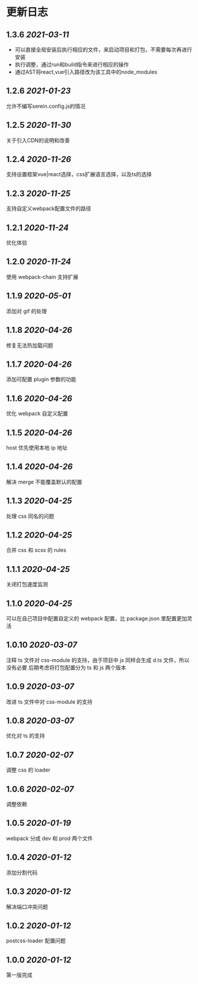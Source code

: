# 更新日志

## 1.3.6 _2021-03-11_

- 可以直接全局安装后执行相应的文件，来启动项目和打包，不需要每次再进行安装
- 执行调整，通过run和build指令来进行相应的操作
- 通过AST将react,vue引入路径改为该工具中的node_modules

## 1.2.6 _2021-01-23_

允许不编写serein.config.js的情况

## 1.2.5 _2020-11-30_

关于引入CDN的说明和改善

## 1.2.4 _2020-11-26_

支持设置框架vue|react选择，css扩展语言选择，以及ts的选择

## 1.2.3 _2020-11-25_

支持自定义webpack配置文件的路径

## 1.2.1 _2020-11-24_

优化体验

## 1.2.0 _2020-11-24_

使用 webpack-chain 支持扩展

## 1.1.9 _2020-05-01_

添加对 gif 的处理

## 1.1.8 _2020-04-26_

修复无法热加载问题

## 1.1.7 _2020-04-26_

添加可配置 plugin 参数的功能

## 1.1.6 _2020-04-26_

优化 webpack 自定义配置

## 1.1.5 _2020-04-26_

host 优先使用本地 ip 地址

## 1.1.4 _2020-04-26_

解决 merge 不能覆盖默认的配置

## 1.1.3 _2020-04-25_

处理 css 同名的问题

## 1.1.2 _2020-04-25_

合并 css 和 scss 的 rules

## 1.1.1 _2020-04-25_

关闭打包速度监测

## 1.1.0 _2020-04-25_

可以在自己项目中配置自定义的 webpack 配置，比 package.json 里配置更加灵活

## 1.0.10 _2020-03-07_

注释 ts 文件对 css-module 的支持，由于项目中 js 同样会生成 d.ts 文件，所以没有必要
后期考虑将打包配置分为 ts 和 js 两个版本

## 1.0.9 _2020-03-07_

改进 ts 文件中对 css-module 的支持

## 1.0.8 _2020-03-07_

优化对 ts 的支持

## 1.0.7 _2020-02-07_

调整 css 的 loader

## 1.0.6 _2020-02-07_

调整依赖

## 1.0.5 _2020-01-19_

webpack 分成 dev 和 prod 两个文件

## 1.0.4 _2020-01-12_

添加分割代码

## 1.0.3 _2020-01-12_

解决端口冲突问题

## 1.0.2 _2020-01-12_

postcss-loader 配置问题

## 1.0.0 _2020-01-12_

第一版完成
